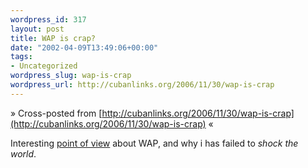 ```yaml
--- 
wordpress_id: 317
layout: post
title: WAP is crap?
date: "2002-04-09T13:49:06+00:00"
tags: 
- Uncategorized
wordpress_slug: wap-is-crap
wordpress_url: http://cubanlinks.org/2006/11/30/wap-is-crap
---
```

&raquo; Cross-posted from [http://cubanlinks.org/2006/11/30/wap-is-crap](http://cubanlinks.org/2006/11/30/wap-is-crap) &laquo;

<p>Interesting <a href="http://westcot.go.com/users/0000001/stories/2002/04/08/theRealReasonWapIsCrap.html">point of view</a> about <span class="caps">WAP</span>, and why i has failed to <em>shock the world</em>.</p>
